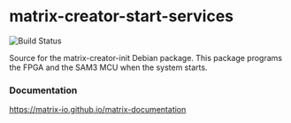 # matrix-creator-start-services
![Build Status](https://drone.matrix.one/api/badges/matrix-io/matrix-creator-init/status.svg)

Source for the matrix-creator-init Debian package. This package programs the FPGA and the SAM3 MCU when the system starts.

### Documentation
https://matrix-io.github.io/matrix-documentation
